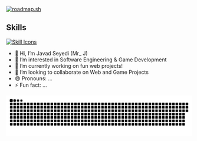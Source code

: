 [![roadmap.sh](https://roadmap.sh/card/wide/689f2b04db704a2633e2ecd7?variant=dark&roadmaps=)](https://roadmap.sh)

## Skills
[![Skill Icons](https://skillicons.dev/icons?i=html,css,js,react,python,git,github&theme=dark)](https://skillicons.dev/)

- 👋 Hi, I’m Javad Seyedi (Mr_ J)
- 👀 I’m interested in Software Engineering & Game Development
- 🌱 I’m currently working on fun web projects!
- 💞️ I’m looking to collaborate on Web and Game Projects
- 😄 Pronouns: ...
- ⚡ Fun fact: ...

<!---
Javad2006sy/Javad2006sy is a ✨ special ✨ repository because its `README.md` (this file) appears on your GitHub profile.
You can click the Preview link to take a look at your changes.
--->

<!-- Snake Game Animation -->
<picture>
  <source media="(prefers-color-scheme: dark)" srcset="https://raw.githubusercontent.com/Javad2006sy/Javad2006sy/output/github-snake-dark.svg" />
  <source media="(prefers-color-scheme: light)" srcset="https://raw.githubusercontent.com/Javad2006sy/Javad2006sy/output/github-snake.svg" />
  <img alt="github-snake" src="https://raw.githubusercontent.com/Javad2006sy/Javad2006sy/output/github-snake.svg" />
</picture>

